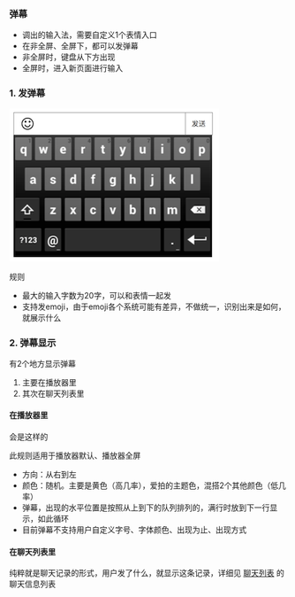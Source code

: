 ### 弹幕
* 调出的输入法，需要自定义1个表情入口
* 在非全屏、全屏下，都可以发弹幕
* 非全屏时，键盘从下方出现
* 全屏时，进入新页面进行输入

### 1. 发弹幕
![](img/input.png)

规则

* 最大的输入字数为20字，可以和表情一起发
* 支持发emoji，由于emoji各个系统可能有差异，不做统一，识别出来是如何，就展示什么

### 2. 弹幕显示
有2个地方显示弹幕

1. 主要在播放器里
2. 其次在聊天列表里

#### 在播放器里


会是这样的

此规则适用于播放器默认、播放器全屏

* 方向：从右到左
* 颜色：随机。主要是黄色（高几率），爱拍的主题色，混搭2个其他颜色（低几率）
* 弹幕，出现的水平位置是按照从上到下的队列排列的，满行时放到下一行显示，如此循环
* 目前弹幕不支持用户自定义字号、字体颜色、出现为止、出现方式


#### 在聊天列表里
纯粹就是聊天记录的形式，用户发了什么，就显示这条记录，详细见 [聊天列表](chat.md) 的聊天信息列表

